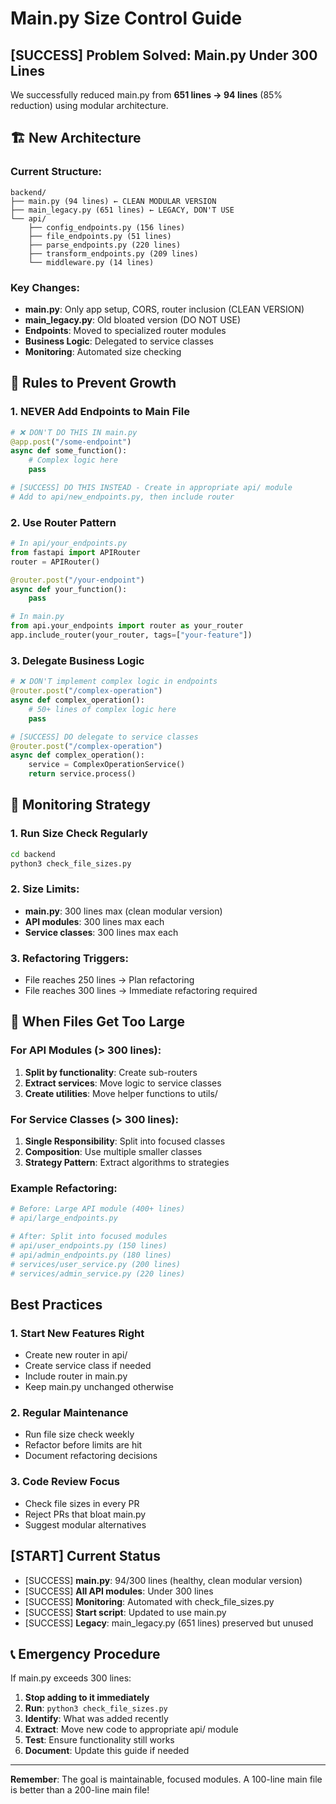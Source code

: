 # Main.py Size Control Guide

## [SUCCESS] Problem Solved: Main.py Under 300 Lines

We successfully reduced main.py from **651 lines → 94 lines** (85% reduction) using modular architecture.

## 🏗️ New Architecture

### Current Structure:
```
backend/
├── main.py (94 lines) ← CLEAN MODULAR VERSION
├── main_legacy.py (651 lines) ← LEGACY, DON'T USE
└── api/
    ├── config_endpoints.py (156 lines)
    ├── file_endpoints.py (51 lines)
    ├── parse_endpoints.py (220 lines)
    ├── transform_endpoints.py (209 lines)
    └── middleware.py (14 lines)
```

### Key Changes:
- **main.py**: Only app setup, CORS, router inclusion (CLEAN VERSION)
- **main_legacy.py**: Old bloated version (DO NOT USE)
- **Endpoints**: Moved to specialized router modules
- **Business Logic**: Delegated to service classes
- **Monitoring**: Automated size checking

## 🚫 Rules to Prevent Growth

### 1. NEVER Add Endpoints to Main File
```python
# ❌ DON'T DO THIS IN main.py
@app.post("/some-endpoint")
async def some_function():
    # Complex logic here
    pass

# [SUCCESS] DO THIS INSTEAD - Create in appropriate api/ module
# Add to api/new_endpoints.py, then include router
```

### 2. Use Router Pattern
```python
# In api/your_endpoints.py
from fastapi import APIRouter
router = APIRouter()

@router.post("/your-endpoint")
async def your_function():
    pass

# In main.py
from api.your_endpoints import router as your_router
app.include_router(your_router, tags=["your-feature"])
```

### 3. Delegate Business Logic
```python
# ❌ DON'T implement complex logic in endpoints
@router.post("/complex-operation")
async def complex_operation():
    # 50+ lines of complex logic here
    pass

# [SUCCESS] DO delegate to service classes
@router.post("/complex-operation")
async def complex_operation():
    service = ComplexOperationService()
    return service.process()
```

## 📏 Monitoring Strategy

### 1. Run Size Check Regularly
```bash
cd backend
python3 check_file_sizes.py
```

### 2. Size Limits:
- **main.py**: 300 lines max (clean modular version)
- **API modules**: 300 lines max each
- **Service classes**: 300 lines max each

### 3. Refactoring Triggers:
- File reaches 250 lines → Plan refactoring
- File reaches 300 lines → Immediate refactoring required

## 🔧 When Files Get Too Large

### For API Modules (> 300 lines):
1. **Split by functionality**: Create sub-routers
2. **Extract services**: Move logic to service classes
3. **Create utilities**: Move helper functions to utils/

### For Service Classes (> 300 lines):
1. **Single Responsibility**: Split into focused classes
2. **Composition**: Use multiple smaller classes
3. **Strategy Pattern**: Extract algorithms to strategies

### Example Refactoring:
```python
# Before: Large API module (400+ lines)
# api/large_endpoints.py

# After: Split into focused modules
# api/user_endpoints.py (150 lines)
# api/admin_endpoints.py (180 lines)
# services/user_service.py (200 lines)
# services/admin_service.py (220 lines)
```

## Best Practices

### 1. Start New Features Right
- Create new router in api/
- Create service class if needed
- Include router in main.py
- Keep main.py unchanged otherwise

### 2. Regular Maintenance
- Run file size check weekly
- Refactor before limits are hit
- Document refactoring decisions

### 3. Code Review Focus
- Check file sizes in every PR
- Reject PRs that bloat main.py
- Suggest modular alternatives

## [START] Current Status
- [SUCCESS] **main.py**: 94/300 lines (healthy, clean modular version)
- [SUCCESS] **All API modules**: Under 300 lines
- [SUCCESS] **Monitoring**: Automated with check_file_sizes.py
- [SUCCESS] **Start script**: Updated to use main.py
- [SUCCESS] **Legacy**: main_legacy.py (651 lines) preserved but unused

## 📞 Emergency Procedure
If main.py exceeds 300 lines:

1. **Stop adding to it immediately**
2. **Run**: `python3 check_file_sizes.py`
3. **Identify**: What was added recently
4. **Extract**: Move new code to appropriate api/ module
5. **Test**: Ensure functionality still works
6. **Document**: Update this guide if needed

---
**Remember**: The goal is maintainable, focused modules. A 100-line main file is better than a 200-line main file!
